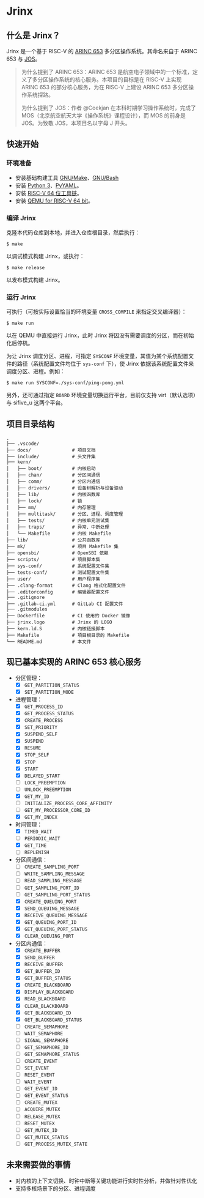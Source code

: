 # Jrinx

## 什么是 Jrinx？

Jrinx 是一个基于 RISC-V 的 [ARINC 653](https://wikipedia.org/wiki/ARINC_653) 多分区操作系统。其命名来自于 ARINC 653 与 [JOS](https://pdos.csail.mit.edu/6.828/2014/overview.html)。

> 为什么提到了 ARINC 653：ARINC 653 是航空电子领域中的一个标准，定义了多分区操作系统的核心服务。本项目的目标是在 RISC-V 上实现 ARINC 653 的部分核心服务，为在 RISC-V 上建设 ARINC 653 多分区操作系统探路。
>
> 为什么提到了 JOS：作者 @Coekjan 在本科时期学习操作系统时，完成了 MOS（北京航空航天大学《操作系统》课程设计），而 MOS 的前身是 JOS。为致敬 JOS，本项目名以字母 J 开头。

## 快速开始

### 环境准备

- 安装基础构建工具 [GNU/Make](https://www.gnu.org/software/make/)、[GNU/Bash](https://www.gnu.org/software/bash/)
- 安装 [Python 3](https://www.python.org/)、[PyYAML](https://pyyaml.org/)。
- 安装 [RISC-V 64 位工具链](https://github.com/riscv-collab/riscv-gnu-toolchain)。
- 安装 [QEMU for RISC-V 64 bit](https://github.com/qemu/qemu)。

### 编译 Jrinx

克隆本代码仓库到本地，并进入仓库根目录，然后执行：

```console
$ make
```

以调试模式构建 Jrinx，或执行：

```console
$ make release
```

以发布模式构建 Jrinx。

### 运行 Jrinx

可执行（可按实际设置恰当的环境变量 `CROSS_COMPILE` 来指定交叉编译器）：

```console
$ make run
```

以在 QEMU 中直接运行 Jrinx，此时 Jrinx 将因没有需要调度的分区，而在初始化后停机。

为让 Jrinx 调度分区、进程，可指定 `SYSCONF` 环境变量，其值为某个系统配置文件的路径（系统配置文件均位于 `sys-conf` 下），使 Jrinx 依据该系统配置文件来调度分区、进程。例如：

```console
$ make run SYSCONF=./sys-conf/ping-pong.yml
```

另外，还可通过指定 `BOARD` 环境变量切换运行平台，目前仅支持 virt（默认选项）与 sifive_u 这两个平台。

## 项目目录结构

```plaintext
.
├── .vscode/
├── docs/               # 项目文档
├── include/            # 头文件集
├── kern/
│   ├── boot/           # 内核启动
│   ├── chan/           # 分区间通信
│   ├── comm/           # 分区内通信
│   ├── drivers/        # 设备树解析与设备驱动
│   ├── lib/            # 内核函数库
│   ├── lock/           # 锁
│   ├── mm/             # 内存管理
│   ├── multitask/      # 分区、进程、调度管理
│   ├── tests/          # 内核单元测试集
│   ├── traps/          # 异常、中断处理
│   └── Makefile        # 内核 Makefile
├── lib/                # 公共函数库
├── mk/                 # 项目 Makefile 集
├── opensbi/            # OpenSBI 依赖
├── scripts/            # 项目脚本集
├── sys-conf/           # 系统配置文件集
├── tests-conf/         # 测试配置文件集
├── user/               # 用户程序集
├── .clang-format       # Clang 格式化配置文件
├── .editorconfig       # 编辑器配置文件
├── .gitignore
├── .gitlab-ci.yml      # GitLab CI 配置文件
├── .gitmodules
├── Dockerfile          # CI 使用的 Docker 镜像
├── jrinx.logo          # Jrinx 的 LOGO
├── kern.ld.S           # 内核链接脚本
├── Makefile            # 项目根目录的 Makefile
└── README.md           # 本文件
```

## 现已基本实现的 ARINC 653 核心服务

- 分区管理：
  - [x] `GET_PARTITION_STATUS`
  - [x] `SET_PARTITION_MODE`
- 进程管理：
  - [x] `GET_PROCESS_ID`
  - [x] `GET_PROCESS_STATUS`
  - [x] `CREATE_PROCESS`
  - [x] `SET_PRIORITY`
  - [x] `SUSPEND_SELF`
  - [x] `SUSPEND`
  - [x] `RESUME`
  - [x] `STOP_SELF`
  - [x] `STOP`
  - [x] `START`
  - [x] `DELAYED_START`
  - [ ] `LOCK_PREEMPTION`
  - [ ] `UNLOCK_PREEMPTION`
  - [x] `GET_MY_ID`
  - [ ] `INITIALIZE_PROCESS_CORE_AFFINITY`
  - [ ] `GET_MY_PROCESSOR_CORE_ID`
  - [x] `GET_MY_INDEX`
- 时间管理：
  - [x] `TIMED_WAIT`
  - [ ] `PERIODIC_WAIT`
  - [x] `GET_TIME`
  - [ ] `REPLENISH`
- 分区间通信：
  - [ ] `CREATE_SAMPLING_PORT`
  - [ ] `WRITE_SAMPLING_MESSAGE`
  - [ ] `READ_SAMPLING_MESSAGE`
  - [ ] `GET_SAMPLING_PORT_ID`
  - [ ] `GET_SAMPLING_PORT_STATUS`
  - [x] `CREATE_QUEUING_PORT`
  - [x] `SEND_QUEUING_MESSAGE`
  - [x] `RECEIVE_QUEUING_MESSAGE`
  - [x] `GET_QUEUING_PORT_ID`
  - [x] `GET_QUEUING_PORT_STATUS`
  - [x] `CLEAR_QUEUING_PORT`
- 分区内通信：
  - [x] `CREATE_BUFFER`
  - [x] `SEND_BUFFER`
  - [x] `RECEIVE_BUFFER`
  - [x] `GET_BUFFER_ID`
  - [x] `GET_BUFFER_STATUS`
  - [x] `CREATE_BLACKBOARD`
  - [x] `DISPLAY_BLACKBOARD`
  - [x] `READ_BLACKBOARD`
  - [x] `CLEAR_BLACKBOARD`
  - [x] `GET_BLACKBOARD_ID`
  - [x] `GET_BLACKBOARD_STATUS`
  - [ ] `CREATE_SEMAPHORE`
  - [ ] `WAIT_SEMAPHORE`
  - [ ] `SIGNAL_SEMAPHORE`
  - [ ] `GET_SEMAPHORE_ID`
  - [ ] `GET_SEMAPHORE_STATUS`
  - [ ] `CREATE_EVENT`
  - [ ] `SET_EVENT`
  - [ ] `RESET_EVENT`
  - [ ] `WAIT_EVENT`
  - [ ] `GET_EVENT_ID`
  - [ ] `GET_EVENT_STATUS`
  - [ ] `CREATE_MUTEX`
  - [ ] `ACQUIRE_MUTEX`
  - [ ] `RELEASE_MUTEX`
  - [ ] `RESET_MUTEX`
  - [ ] `GET_MUTEX_ID`
  - [ ] `GET_MUTEX_STATUS`
  - [ ] `GET_PROCESS_MUTEX_STATE`

## 未来需要做的事情

- 对内核的上下文切换、时钟中断等关键功能进行实时性分析，并做针对性优化
- 支持多核场景下的分区、进程调度
